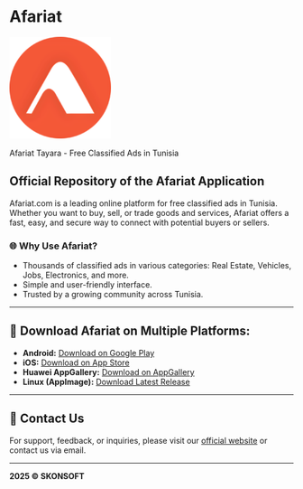 # Afariat
![Afariat Logo](./logo.png) 

Afariat Tayara - Free Classified Ads in Tunisia

## Official Repository of the Afariat Application

Afariat.com is a leading online platform for free classified ads in Tunisia. Whether you want to buy, sell, or trade goods and services, Afariat offers a fast, easy, and secure way to connect with potential buyers or sellers.

### 🌐 **Why Use Afariat?**
- Thousands of classified ads in various categories: Real Estate, Vehicles, Jobs, Electronics, and more.
- Simple and user-friendly interface.
- Trusted by a growing community across Tunisia.

---

## 📲 **Download Afariat on Multiple Platforms:**

- **Android:** [Download on Google Play](https://play.google.com/store/apps/details?id=com.skonsoft.afariat.tn)
- **iOS:** [Download on App Store](https://apps.apple.com/tn/app/afariat-tunisie-annonces/id6444522208?l=fr-FR)
- **Huawei AppGallery:** [Download on AppGallery](https://url.cloud.huawei.com/jxGbNNZcRO)
- **Linux (AppImage):** [Download Latest Release](https://github.com/skonsoftSASU/afariat/releases/latest)

---

## 📩 **Contact Us**
For support, feedback, or inquiries, please visit our [official website](https://afariat.com) or contact us via email.

---

**2025 &copy; SKONSOFT**
